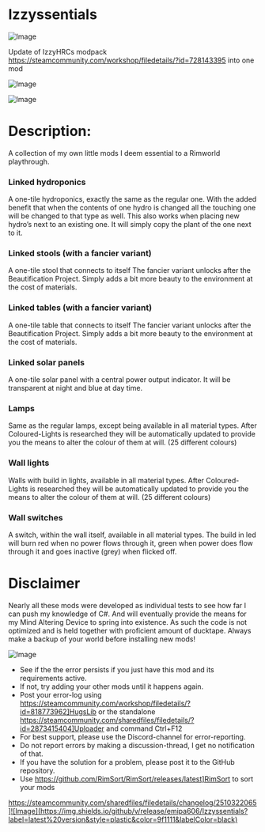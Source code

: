 # Izzyssentials

![Image](https://i.imgur.com/buuPQel.png)

Update of IzzyHRCs modpack
https://steamcommunity.com/workshop/filedetails/?id=728143395
into one mod

![Image](https://i.imgur.com/pufA0kM.png)

	
![Image](https://i.imgur.com/Z4GOv8H.png)


# Description:

A collection of my own little mods I deem essential to a Rimworld playthrough.

### Linked hydroponics

A one-tile hydroponics, exactly the same as the regular one.
With the added benefit that when the contents of one hydro is changed all the touching one will be changed to that type as well. This also works when placing new hydro’s next to an existing one. It will simply copy the plant of the one next to it.

### Linked stools (with a fancier variant)

A one-tile stool that connects to itself
The fancier variant unlocks after the Beautification Project.
Simply adds a bit more beauty to the environment at the cost of materials.

### Linked tables (with a fancier variant)

A one-tile table that connects to itself
The fancier variant unlocks after the Beautification Project.
Simply adds a bit more beauty to the environment at the cost of materials.

### Linked solar panels

A one-tile solar panel with a central power output indicator.
It will be transparent at night and blue at day time.

### Lamps

Same as the regular lamps, except being available in all material types.
After Coloured-Lights is researched they will be automatically updated to provide you the means to alter the colour of them at will. (25 different colours)

### Wall lights

Walls with build in lights, available in all material types.
After Coloured-Lights is researched they will be automatically updated to provide you the means to alter the colour of them at will. (25 different colours)

### Wall switches

A switch, within the wall itself, available in all material types.
The build in led will burn red when no power flows through it, green when power does flow through it and goes inactive (grey) when flicked off.

# Disclaimer

Nearly all these mods were developed as individual tests to see how far I can push my knowledge of C#. And will eventually provide the means for my Mind Altering Device to spring into existence.
As such the code is not optimized and is held together with proficient amount of ducktape.
Always make a backup of your world before installing new mods!

![Image](https://i.imgur.com/PwoNOj4.png)



-  See if the the error persists if you just have this mod and its requirements active.
-  If not, try adding your other mods until it happens again.
-  Post your error-log using https://steamcommunity.com/workshop/filedetails/?id=818773962]HugsLib or the standalone https://steamcommunity.com/sharedfiles/filedetails/?id=2873415404]Uploader and command Ctrl+F12
-  For best support, please use the Discord-channel for error-reporting.
-  Do not report errors by making a discussion-thread, I get no notification of that.
-  If you have the solution for a problem, please post it to the GitHub repository.
-  Use https://github.com/RimSort/RimSort/releases/latest]RimSort to sort your mods



https://steamcommunity.com/sharedfiles/filedetails/changelog/2510322065]![Image](https://img.shields.io/github/v/release/emipa606/Izzyssentials?label=latest%20version&style=plastic&color=9f1111&labelColor=black)

